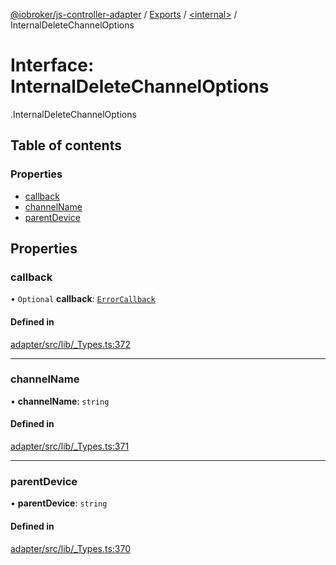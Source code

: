 [@iobroker/js-controller-adapter](../README.md) / [Exports](../modules.md) / [<internal\>](../modules/internal_.md) / InternalDeleteChannelOptions

# Interface: InternalDeleteChannelOptions

[<internal>](../modules/internal_.md).InternalDeleteChannelOptions

## Table of contents

### Properties

- [callback](internal_.InternalDeleteChannelOptions.md#callback)
- [channelName](internal_.InternalDeleteChannelOptions.md#channelname)
- [parentDevice](internal_.InternalDeleteChannelOptions.md#parentdevice)

## Properties

### callback

• `Optional` **callback**: [`ErrorCallback`](../modules/internal_.md#errorcallback)

#### Defined in

[adapter/src/lib/_Types.ts:372](https://github.com/ioBroker/ioBroker.js-controller/blob/931c925a/packages/adapter/src/lib/_Types.ts#L372)

___

### channelName

• **channelName**: `string`

#### Defined in

[adapter/src/lib/_Types.ts:371](https://github.com/ioBroker/ioBroker.js-controller/blob/931c925a/packages/adapter/src/lib/_Types.ts#L371)

___

### parentDevice

• **parentDevice**: `string`

#### Defined in

[adapter/src/lib/_Types.ts:370](https://github.com/ioBroker/ioBroker.js-controller/blob/931c925a/packages/adapter/src/lib/_Types.ts#L370)
